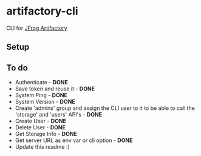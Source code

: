 # artifactory-cli
CLI for [JFrog Artifactory](https://www.jfrog.com/confluence/display/RTF)

## Setup

## To do
- Authenticate - **DONE**
- Save token and reuse it - **DONE**
- System Ping - **DONE**
- System Version - **DONE**
- Create 'admins' group and assign the CLI user to it to be able to call the 'storage' and 'users' API's - **DONE**
- Create User - **DONE**
- Delete User - **DONE**
- Get Storage Info - **DONE**
- Get server URL as env var or cli option - **DONE**
- Update this readme :)
